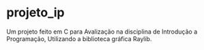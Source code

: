 # projeto_ip
Um projeto feito em C para Avalização na disciplina de Introdução a Programação, Utilizando a biblioteca gráfica Raylib.
